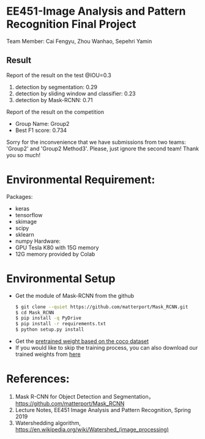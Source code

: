 # EE451-Image Analysis and Pattern Recognition Final Project
Team Member: Cai Fengyu, Zhou Wanhao, Sepehri Yamin

## Result
Report of the result on the test @IOU=0.3
1. detection by segmentation: 0.29
2. detection by sliding window and classifier: 0.23
3. detection by Mask-RCNN: 0.71

Report of the result on the competition
- Group Name: Group2
- Best F1 score: 0.734


Sorry for the inconvenience that we have submissions from two teams: 'Group2' and 'Group2 Method3'. Please, just ignore the second team! Thank you so much!

# Environmental Requirement:
Packages:
- keras
- tensorflow
- skimage
- scipy
- sklearn
- numpy
Hardware:
- GPU Tesla K80 with 15G memory
- 12G memory provided by Colab

# Environmental Setup
- Get the module of Mask-RCNN from the github
    ```sh
    $ git clone --quiet https://github.com/matterport/Mask_RCNN.git
    $ cd Mask_RCNN
    $ pip install -q PyDrive
    $ pip install -r requirements.txt
    $ python setup.py install
    ```
- Get the [pretrained weight based on the coco dataset](https://drive.google.com/open?id=1-BrhVIEwkXY499A9lWJiFFhmmKPCEf-x)
- If you would like to skip the training process, you can also download our trained weights from [here](https://drive.google.com/open?id=1-s_USIMMwfwQAyhPP20E1dvH9NscgAvF)

# References:
1. Mask R-CNN for Object Detection and Segmentation， https://github.com/matterport/Mask_RCNN
2. Lecture Notes, EE451 Image Analysis and Pattern Recognition, Spring 2019
3. Watershedding algorithm, https://en.wikipedia.org/wiki/Watershed_(image_processing)
